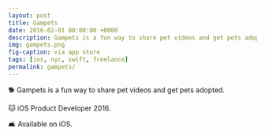 ```yaml
---
layout: post
title: Gampets
date: 2016-02-01 00:00:00 +0000
description: Gampets is a fun way to share pet videos and get pets adopted.
img: gampets.png
fig-caption: via app store
tags: [ios, nyc, swift, freelance]
permalink: gampets/
---
```


🐕 Gampets is a fun way to share pet videos and get pets adopted.

🐱 iOS Product Developer 2016.

🛋 Available on iOS.